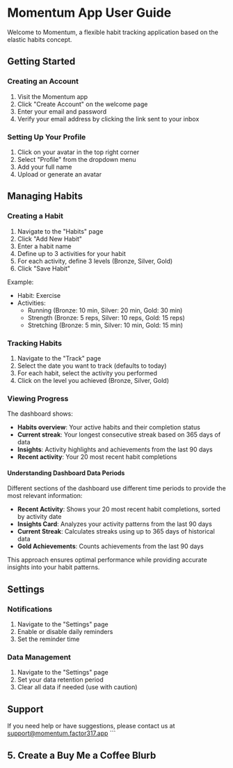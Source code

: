 # Momentum App User Guide

Welcome to Momentum, a flexible habit tracking application based on the elastic habits concept.

## Getting Started

### Creating an Account

1. Visit the Momentum app
2. Click "Create Account" on the welcome page
3. Enter your email and password
4. Verify your email address by clicking the link sent to your inbox

### Setting Up Your Profile

1. Click on your avatar in the top right corner
2. Select "Profile" from the dropdown menu
3. Add your full name
4. Upload or generate an avatar

## Managing Habits

### Creating a Habit

1. Navigate to the "Habits" page
2. Click "Add New Habit"
3. Enter a habit name
4. Define up to 3 activities for your habit
5. For each activity, define 3 levels (Bronze, Silver, Gold)
6. Click "Save Habit"

Example:
- Habit: Exercise
- Activities:
  - Running (Bronze: 10 min, Silver: 20 min, Gold: 30 min)
  - Strength (Bronze: 5 reps, Silver: 10 reps, Gold: 15 reps)
  - Stretching (Bronze: 5 min, Silver: 10 min, Gold: 15 min)

### Tracking Habits

1. Navigate to the "Track" page
2. Select the date you want to track (defaults to today)
3. For each habit, select the activity you performed
4. Click on the level you achieved (Bronze, Silver, Gold)

### Viewing Progress

The dashboard shows:
- **Habits overview**: Your active habits and their completion status
- **Current streak**: Your longest consecutive streak based on 365 days of data
- **Insights**: Activity highlights and achievements from the last 90 days
- **Recent activity**: Your 20 most recent habit completions

#### Understanding Dashboard Data Periods

Different sections of the dashboard use different time periods to provide the most relevant information:

- **Recent Activity**: Shows your 20 most recent habit completions, sorted by activity date
- **Insights Card**: Analyzes your activity patterns from the last 90 days
- **Current Streak**: Calculates streaks using up to 365 days of historical data
- **Gold Achievements**: Counts achievements from the last 90 days

This approach ensures optimal performance while providing accurate insights into your habit patterns.

## Settings

### Notifications

1. Navigate to the "Settings" page
2. Enable or disable daily reminders
3. Set the reminder time

### Data Management

1. Navigate to the "Settings" page
2. Set your data retention period
3. Clear all data if needed (use with caution)

## Support

If you need help or have suggestions, please contact us at support@momentum.factor317.app
\`\`\`

## 5. Create a Buy Me a Coffee Blurb
